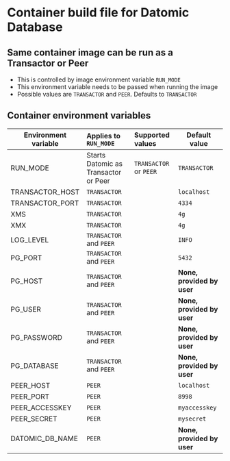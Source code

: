 # Container build file for Datomic Database

## Same container image can be run as a Transactor or Peer
- This is controlled by image environment variable `RUN_MODE`
- This environment variable needs to be passed when running the image
- Possible values are `TRANSACTOR` and `PEER`. Defaults to `TRANSACTOR`


## Container environment variables

| Environment variable | Applies to `RUN_MODE`                | Supported values       | Default value              |
|----------------------|:-------------------------------------|:-----------------------|----------------------------|
| RUN_MODE             | Starts Datomic as Transactor or Peer | `TRANSACTOR` or `PEER` | `TRANSACTOR`               |
| TRANSACTOR_HOST      | `TRANSACTOR`                         |                        | `localhost`                |
| TRANSACTOR_PORT      | `TRANSACTOR`                         |                        | `4334`                     |
| XMS                  | `TRANSACTOR`                         |                        | `4g`                       |
| XMX                  | `TRANSACTOR`                         |                        | `4g`                       |
| LOG_LEVEL            | `TRANSACTOR` and `PEER`              |                        | `INFO`                     |
| PG_PORT              | `TRANSACTOR` and `PEER`              |                        | `5432`                     |
| PG_HOST              | `TRANSACTOR` and `PEER`              |                        | **None, provided by user** |
| PG_USER              | `TRANSACTOR` and `PEER`              |                        | **None, provided by user** |
| PG_PASSWORD          | `TRANSACTOR` and `PEER`              |                        | **None, provided by user** |
| PG_DATABASE          | `TRANSACTOR` and `PEER`              |                        | **None, provided by user** |
| PEER_HOST            | `PEER`                               |                        | `localhost`                |
| PEER_PORT            | `PEER`                               |                        | `8998`                     |
| PEER_ACCESSKEY       | `PEER`                               |                        | `myaccesskey`              |
| PEER_SECRET          | `PEER`                               |                        | `mysecret`                 |
| DATOMIC_DB_NAME      | `PEER`                               |                        | **None, provided by user** |
